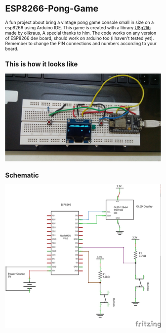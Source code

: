 # ESP8266-Pong-Game
A fun project about bring a vintage pong game console small in size on a esp8266 using Arduino IDE.
This game is created with a library [U8g2lib](https://github.com/olikraus/u8g2) made by olikraus, A special thanks to him.
The code works on any version of ESP8266 dev board, should work on arduino too (i haven't tested yet). Remember to change the PIN connections and numbers according to your board.

## This is how it looks like
![alt text](https://github.com/vijju27/ESP8266-Pong-Game/blob/master/ESP8266%20Pong%20Game%20Photo.jpg)

## Schematic
![alt text](https://github.com/vijju27/ESP8266-Pong-Game/blob/master/pong%20game%20schematic.jpg)

